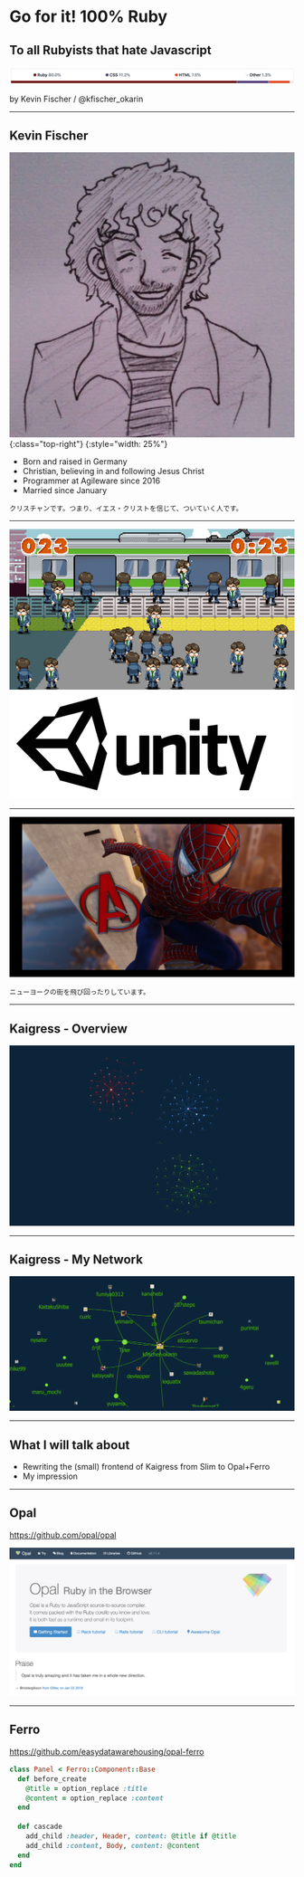 # Go for it! 100% Ruby

## To all Rubyists that hate Javascript

![Repository Languages](images/01_repository_languages.png)

by Kevin Fischer / @kfischer_okarin

---

## Kevin Fischer

![Avatar](images/02_avatar.jpg)
{:class="top-right"}
{:style="width: 25%"}

* Born and raised in Germany
* Christian, believing in and
  following Jesus Christ
* Programmer at Agileware since 2016
* Married since January

```note
クリスチャンです。つまり、イエス・クリストを信じて、ついていく人です。
```

---

![Game Screenshot](images/03_game_screenshot.png)
![Made with Unity](images/03_unity.png)

---

![Game Screenshot](images/04_spiderman.jpg)

```note
ニューヨークの街を飛び回ったりしています。
```

---

## Kaigress - Overview

![Network](images/05_kaigress.png)

---

## Kaigress - My Network

![Close-up](images/06_kaigress2.png)

---

## What I will talk about

* Rewriting the (small) frontend of Kaigress from Slim to Opal+Ferro
* My impression

---

## Opal

https://github.com/opal/opal

![Opal](images/07_opal.png)

---

## Ferro

https://github.com/easydatawarehousing/opal-ferro

```ruby
class Panel < Ferro::Component::Base
  def before_create
    @title = option_replace :title
    @content = option_replace :content
  end

  def cascade
    add_child :header, Header, content: @title if @title
    add_child :content, Body, content: @content
  end
end
```
